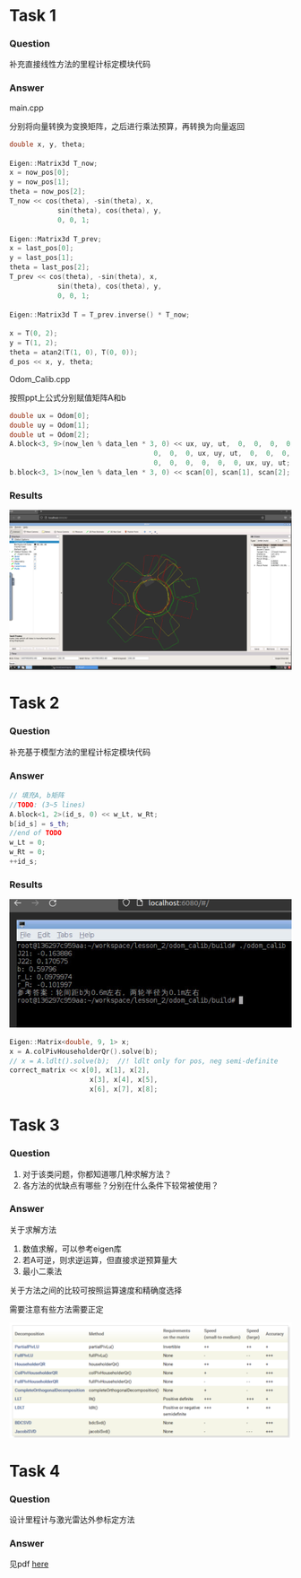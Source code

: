 # Task 1

### Question

补充直接线性方法的里程计标定模块代码

### Answer
main.cpp

分别将向量转换为变换矩阵，之后进行乘法预算，再转换为向量返回

```c++
double x, y, theta;

Eigen::Matrix3d T_now;
x = now_pos[0];
y = now_pos[1];
theta = now_pos[2];
T_now << cos(theta), -sin(theta), x,
            sin(theta), cos(theta), y,
            0, 0, 1;

Eigen::Matrix3d T_prev;
x = last_pos[0];
y = last_pos[1];
theta = last_pos[2];
T_prev << cos(theta), -sin(theta), x,
            sin(theta), cos(theta), y,
            0, 0, 1;

Eigen::Matrix3d T = T_prev.inverse() * T_now;

x = T(0, 2);
y = T(1, 2);
theta = atan2(T(1, 0), T(0, 0));
d_pos << x, y, theta;

```

Odom_Calib.cpp

按照ppt上公式分别赋值矩阵A和b

```c++
double ux = Odom[0];
double uy = Odom[1];
double ut = Odom[2];
A.block<3, 9>(now_len % data_len * 3, 0) << ux, uy, ut,  0,  0,  0,  0,  0,  0,
                                    0,  0,  0, ux, uy, ut,  0,  0,  0,
                                    0,  0,  0,  0,  0,  0, ux, uy, ut;
b.block<3, 1>(now_len % data_len * 3, 0) << scan[0], scan[1], scan[2];
```

### Results

![task1](./docs/lidar_slam_l2_t1.png)

# Task 2

### Question

补充基于模型方法的里程计标定模块代码

### Answer

```c++
// 填充A, b矩阵
//TODO: (3~5 lines)
A.block<1, 2>(id_s, 0) << w_Lt, w_Rt;
b[id_s] = s_th;
//end of TODO
w_Lt = 0;
w_Rt = 0;
++id_s;
```

### Results

![task1](./docs/lidar_slam_l2_t2.png)

```c++
Eigen::Matrix<double, 9, 1> x;
x = A.colPivHouseholderQr().solve(b);
// x = A.ldlt().solve(b);  //! ldlt only for pos, neg semi-definite
correct_matrix << x[0], x[1], x[2],
                    x[3], x[4], x[5],
                    x[6], x[7], x[8];
```
# Task 3

### Question

1. 对于该类问题，你都知道哪几种求解方法？
2. 各方法的优缺点有哪些？分别在什么条件下较常被使用？

### Answer

关于求解方法

1. 数值求解，可以参考eigen库
2. 若A可逆，则求逆运算，但直接求逆预算量大
3. 最小二乘法

关于方法之间的比较可按照运算速度和精确度选择

需要注意有些方法需要正定

![task1](./docs/lidar_slam_l2_t3.png)

# Task 4

### Question

设计里程计与激光雷达外参标定方法

### Answer

见pdf [here](./docs/Task4.pdf)